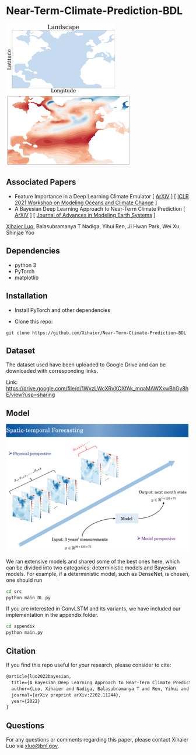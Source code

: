 # Near-Term-Climate-Prediction-BDL

<p><img src="img/mask.png" title="ground truth" width="300"><img src="img/sample.gif" title="sample" width="340"><p>

## Associated Papers
- Feature Importance in a Deep Learning Climate Emulator [ [ArXiV](https://arxiv.org/abs/2108.13203) ] [ [ICLR 2021 Workshop on Modeling Oceans and Climate Change](https://iclr.cc/virtual/2021/workshop/2123) ]
- A Bayesian Deep Learning Approach to Near-Term Climate Prediction [ [ArXiV](https://arxiv.org/abs/2202.11244) ] [ [Journal of Advances in Modeling Earth Systems](https://arxiv.org/abs/2202.11244) ]

[Xihaier Luo](https://xihaier.github.io/), Balasubramanya T Nadiga, Yihui Ren, Ji Hwan Park, Wei Xu, Shinjae Yoo


## Dependencies
- python 3
- PyTorch
- matplotlib


## Installation

- Install PyTorch and other dependencies

- Clone this repo:

```
git clone https://github.com/Xihaier/Near-Term-Climate-Prediction-BDL
```


## Dataset

The dataset used have been uploaded to Google Drive and can be downloaded with corresponding links.

Link: https://drive.google.com/file/d/1WvzLWcXRvXOXfAk_mqaMAWXxwBhGy8hE/view?usp=sharing


## Model
<p><img src="img/problem.png" title="problem" width="500"><p>
  
We ran extensive models and shared some of the best ones here, which can be divided into two categories: deterministic models and Bayesian models. For example, if a deterministic model, such as DenseNet, is chosen, one should run 

```bash
cd src
python main_DL.py
```

If you are interested in ConvLSTM and its variants, we have included our implementation in the appendix folder.

```bash
cd appendix
python main.py
```

## Citation

If you find this repo useful for your research, please consider to cite:

```latex
@article{luo2022bayesian,
  title={A Bayesian Deep Learning Approach to Near-Term Climate Prediction},
  author={Luo, Xihaier and Nadiga, Balasubramanya T and Ren, Yihui and Park, Ji Hwan and Xu, Wei and Yoo, Shinjae},
  journal={arXiv preprint arXiv:2202.11244},
  year={2022}
}
```

## Questions

For any questions or comments regarding this paper, please contact Xihaier Luo via [xluo@bnl.gov](mailto:xluo@bnl.gov).

